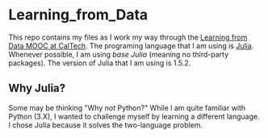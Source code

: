 # Learning_from_Data
This repo contains my files as I work my way through the [Learning from Data MOOC at CalTech](https://work.caltech.edu/telecourse.html). The programing language that I am using is [Julia](https://julialang.org/). Whenever possible, I am using _base Julia_ (meaning no third-party packages). The version of Julia that I am using is 1.5.2.

## Why Julia?
Some may be thinking "Why *not* Python?" While I am quite familiar with Python (3.X), I wanted to challenge myself by learning a different language. I chose Julia because it solves the two-language problem. 
